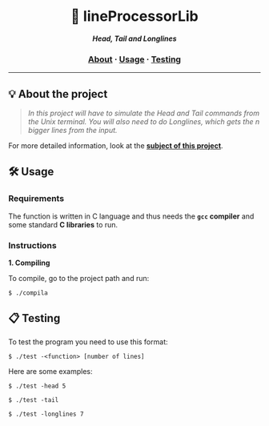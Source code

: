 <h1 align="center">
	📄 lineProcessorLib
</h1>

<p align="center">
	<b><i>Head, Tail and Longlines</i></b><br>
</p>

<h3 align="center">
	<a href="#%EF%B8%8F-about">About</a>
	<span> · </span>
	<a href="#%EF%B8%8F-usage">Usage</a>
	<span> · </span>
	<a href="#-testing">Testing</a>
</h3>

---

## 💡 About the project

> _In this project will have to simulate the Head and Tail commands from the Unix terminal. You
will also need to do Longlines, which gets the n bigger lines from the input._


For more detailed information, look at the [**subject of this project**](https://github.com/mhernangilp/lineProcessorLib/blob/main/es.subject.lineProcessor.pdf).


## 🛠️ Usage

### Requirements

The function is written in C language and thus needs the **`gcc` compiler** and some standard **C libraries** to run.

### Instructions

**1. Compiling**

To compile, go to the project path and run:

```shell
$ ./compila
```


## 📋 Testing

To test the program you need to use this format:

```shell
$ ./test -<function> [number of lines]
```
Here are some examples:

```shell
$ ./test -head 5
```

```shell
$ ./test -tail
```

```shell
$ ./test -longlines 7
```
